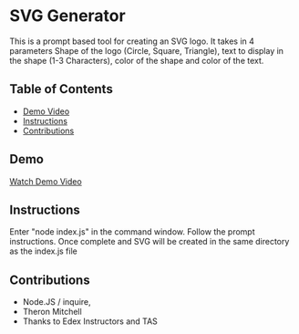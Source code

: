 # SVG Generator

This is a prompt based tool for creating an SVG logo.  It takes in 4 parameters Shape of the logo (Circle, Square, Triangle), text to display in the shape (1-3 Characters), color of the shape and color of the text.

## Table of Contents
* [Demo Video](#demo)
* [Instructions](#instructions)
* [Contributions](#contributions)

## Demo
[Watch Demo Video](https://www.youtube.com/watch?v=dFlNUFVUiIg)

## Instructions
Enter "node index.js" in the command window.  Follow the prompt instructions.  Once complete and SVG will be created in the same directory as the index.js file

## Contributions
* Node.JS / inquire,
* Theron Mitchell
* Thanks to Edex Instructors and TAS 